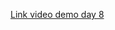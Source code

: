 [Link video demo day 8](https://www.youtube.com/watch?v=nhNR09jShhU&list=PLSpCQre3PzmVdugqY_dFdY7fvU0l-KM71&index=5)

